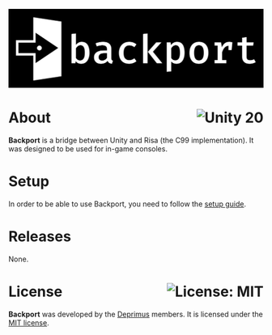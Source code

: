 <p align="center">
  <img src="public/logo.png" alt="Backport">
</p>

# About <a href="https://unity.com"><img align="right" src="https://img.shields.io/badge/Unity-2020.3.2f1-000000?logo=Unity" alt="Unity 20" /></a>

**Backport** is a bridge between Unity and Risa (the C99 implementation). It was designed to be used for in-game consoles.

# Setup

In order to be able to use Backport, you need to follow the [setup guide](https://github.com/deprimus/Backport/blob/master/SETUP.md).

# Releases

None.

# License <a href="https://github.com/deprimus/Backport/blob/master/LICENSE"><img align="right" src="https://img.shields.io/badge/License-MIT-blue.svg" alt="License: MIT" /></a>

**Backport** was developed by the [Deprimus](https://wiki.deprimus.men) members. It is licensed under the [MIT license](https://github.com/deprimus/Tale/blob/master/LICENSE).
